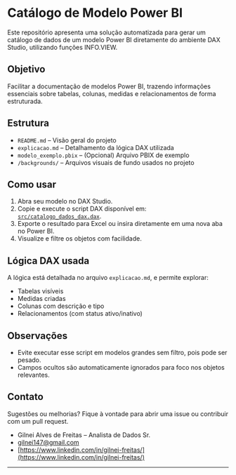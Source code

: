 # Catálogo de Modelo Power BI

Este repositório apresenta uma solução automatizada para gerar um catálogo de dados de um modelo Power BI diretamente do ambiente DAX Studio, utilizando funções INFO.VIEW.

## Objetivo

Facilitar a documentação de modelos Power BI, trazendo informações essenciais sobre tabelas, colunas, medidas e relacionamentos de forma estruturada.

## Estrutura

- `README.md` – Visão geral do projeto
- `explicacao.md` – Detalhamento da lógica DAX utilizada
- `modelo_exemplo.pbix` – (Opcional) Arquivo PBIX de exemplo
- `/backgrounds/` – Arquivos visuais de fundo usados no projeto

## Como usar

1. Abra seu modelo no DAX Studio.
2. Copie e execute o script DAX disponível em: [`src/catalogo_dados_dax.dax`](src/catalogo_dados_dax.dax).
3. Exporte o resultado para Excel ou insira diretamente em uma nova aba no Power BI.
4. Visualize e filtre os objetos com facilidade.

## Lógica DAX usada

A lógica está detalhada no arquivo `explicacao.md`, e permite explorar:
- Tabelas visíveis
- Medidas criadas
- Colunas com descrição e tipo
- Relacionamentos (com status ativo/inativo)

## Observações

- Evite executar esse script em modelos grandes sem filtro, pois pode ser pesado.
- Campos ocultos são automaticamente ignorados para foco nos objetos relevantes.

## Contato
Sugestões ou melhorias? Fique à vontade para abrir uma issue ou contribuir com um pull request.
- Gilnei Alves de Freitas – Analista de Dados Sr.
- [gilnei147@gmail.com](gilnei147@gmail.com)
- [https://www.linkedin.com/in/gilnei-freitas/](https://www.linkedin.com/in/gilnei-freitas/)

---